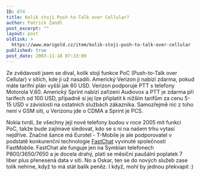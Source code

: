 ```yaml
---
ID: 674
title: Kolik stojí Push-to-Talk over Cellular?
author: Patrick Zandl
post_excerpt: ""
layout: post
oldlink: >
  https://www.marigold.cz/item/kolik-stoji-push-to-talk-over-cellular
published: true
post_date: 2003-11-18 07:33:00
---
```

<p>
Ze zvědavosti jsem se díval, kolik stojí funkce PoC (Push-to-Talk over Cellular) v sítích, kde ji už nasadili. Americký Verizon ji nabízí zdarma, pokud máte tarifní plán vyšší jak 60 USD. Verizon podporuje PTT s telefony Motorola V.60. Americký Sprint nabízí zařízení Audiovox a PTT je zdarma při tarifech od 100 USD, případně si jej lze připlatit k nižším tarifům za cenu 5-15 USD v závislosti na ostatních službách zákazníka. Samozřejmě nic z toho není v GSM síti, u Verizonu jde o CDMA a Sprint je PCS.</p>

<p>
Nokia tvrdí, že všechny její nové telefony budou v roce 2005 mít funkci PoC, takže bude zajímavé sledovat, kdo se s ní na našem trhu vytasí nejdříve. Značné šance má Eurotel - T-Mobile je ale podporovatel v podstatě konkurenční technologie <A href="http://www.fastchat.com/" target=_blank>FastChat</A> vyvinuté společností FastMobile. FastChat ale funguje jen na Symbian telefonech P800/3650/7650 a je docela drahý, platí se měsíční paušální poplatek 7 liber plus přenesená data v síti. No a Oskar, ten se do nových služeb zase tolik nehrne, když to má stát balík peněz. I když, mohl by jednou překvapit :)</p>
